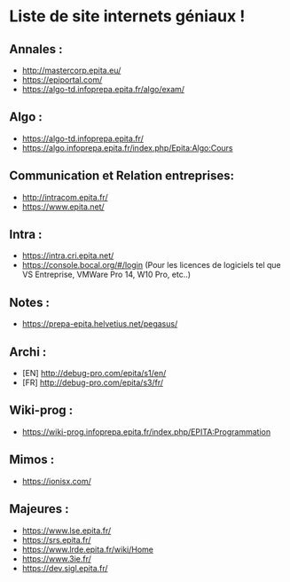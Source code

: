 # Liste de site internets géniaux !

## Annales :
* http://mastercorp.epita.eu/
* https://epiportal.com/
* https://algo-td.infoprepa.epita.fr/algo/exam/

## Algo :
* https://algo-td.infoprepa.epita.fr/
* https://algo.infoprepa.epita.fr/index.php/Epita:Algo:Cours

## Communication et Relation entreprises:
* http://intracom.epita.fr/
* https://www.epita.net/

## Intra :
* https://intra.cri.epita.net/
* https://console.bocal.org/#/login (Pour les licences de logiciels tel que VS Entreprise, VMWare Pro 14, W10 Pro, etc..)

## Notes :
* https://prepa-epita.helvetius.net/pegasus/

## Archi :
* [EN] http://debug-pro.com/epita/s1/en/
* [FR] http://debug-pro.com/epita/s3/fr/

## Wiki-prog :
* https://wiki-prog.infoprepa.epita.fr/index.php/EPITA:Programmation

## Mimos :
* https://ionisx.com/

## Majeures :
* https://www.lse.epita.fr/
* https://srs.epita.fr/
* https://www.lrde.epita.fr/wiki/Home
* https://www.3ie.fr/
* https://dev.sigl.epita.fr/
